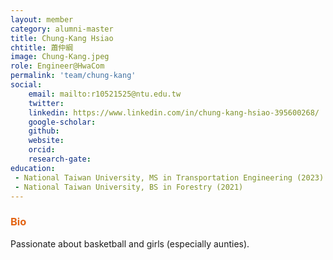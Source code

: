 ```yaml
---
layout: member
category: alumni-master
title: Chung-Kang Hsiao
chtitle: 蕭仲綱
image: Chung-Kang.jpeg
role: Engineer@HwaCom
permalink: 'team/chung-kang'
social:
    email: mailto:r10521525@ntu.edu.tw
    twitter: 
    linkedin: https://www.linkedin.com/in/chung-kang-hsiao-395600268/
    google-scholar: 
    github: 
    website: 
    orcid: 
    research-gate: 
education:
 - National Taiwan University, MS in Transportation Engineering (2023)
 - National Taiwan University, BS in Forestry (2021)
---
```


<h3 style="color: #e36414;">Bio</h3>
Passionate about basketball and girls (especially aunties).

